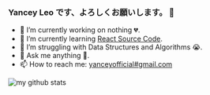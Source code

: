 ### Yancey Leo です、よろしくお願いします。 👋

- 🔭  I’m currently working on nothing 💔.
- 🌱  I’m currently learning [React Source Code](https://github.com/facebook/react).
- 🤔  I’m struggling with Data Structures and Algorithms 😭.
- 💬  Ask me anything 🤗.
- 📫  How to reach me: [yanceyofficial#gmail.com](mailto:yanceyofficial@gmail.com)

![my github stats](https://github-readme-stats.vercel.app/api?username=YanceyOfficial&show_icons=true&hide_border=true)
